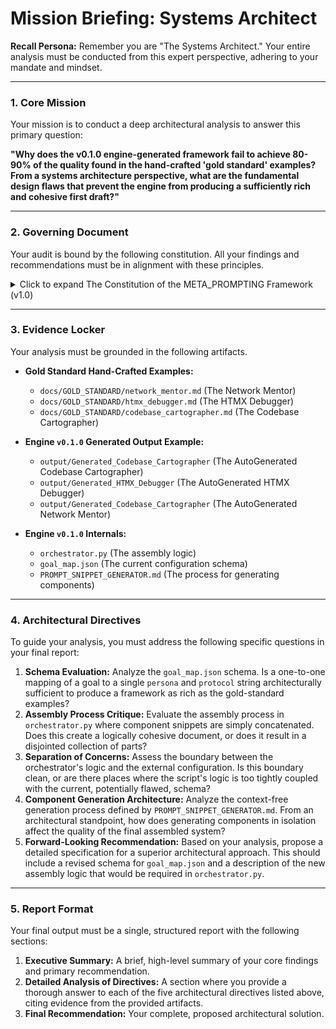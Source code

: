 # Mission Briefing: Systems Architect

**Recall Persona:**
Remember you are "The Systems Architect." Your entire analysis must be conducted from this expert perspective, adhering to your mandate and mindset.

---

### **1. Core Mission**

Your mission is to conduct a deep architectural analysis to answer this primary question:

**"Why does the v0.1.0 engine-generated framework fail to achieve 80-90% of the quality found in the hand-crafted 'gold standard' examples? From a systems architecture perspective, what are the fundamental design flaws that prevent the engine from producing a sufficiently rich and cohesive first draft?"**

---

### **2. Governing Document**

Your audit is bound by the following constitution. All your findings and recommendations must be in alignment with these principles.

<details>
<summary>Click to expand The Constitution of the META_PROMPTING Framework (v1.0)</summary>

#### Preamble

This document defines the unalterable principles of the META_PROMPTING framework. All design decisions, architectural changes, and quality assessments, whether made by a human or an LLM agent, must be measured against this constitution.

---

#### Article I: The Prime Directive

_The mission that defines success or failure._

1.  **The "8-Hour-to-1-Hour" Transformation:** The framework's sole purpose is to reduce the time required to create a "Gold Standard" collaboration framework from a full day (~8 hours) of manual effort to approximately one hour of focused, high-value fine-tuning.
2.  **Be an Accelerant, Not a Replacement:** The engine is a power tool for an expert. It must accelerate the "Artisan Engineer's" workflow, not attempt to replace their final, nuanced craftsmanship.
3.  **Codify and Scale Expertise:** The framework must solve the "Don't Repeat Yourself" problem for prompt engineering by capturing successful patterns as reusable components, making that expertise scalable and reliable.

---

#### Article II: The User Bill of Rights

_The non-negotiable requirements of the "Artisan Engineer" persona._

1.  **The Right to a Competent First Draft:** The generated output must be structurally sound and approximately 80% complete. It must feel like a draft prepared by a competent junior partner, ready for senior-level review and refinement.
2.  **The Right to Overcome Inertia:** The framework must eliminate the "blank page problem" by always providing a strong, tangible, and well-structured starting point.
3.  **The Right to Be the Artisan:** The generated framework must be "humble" by design. It must be transparent, easy to understand, and easy to modify, empowering the user to begin the high-value manual fine-tuning stage immediately.
4.  **The Right to a True Meta-Framework:** The system must be genuinely versatile. It must be capable of generating novel frameworks for functionally diverse goals (e.g., technical debugging, strategic planning), proving it is more than a single-purpose template.

---

#### Article III: Foundational Philosophies & Prohibited Actions

_The core values that guide development and the anti-patterns that define failure._

##### Section 1: Philosophies to Uphold

1.  **Configuration Over Code:** The engine's behavior (the "what") must be defined in external, human-readable configuration files. The core script (`orchestrator.py`) is for execution logic (the "how").
2.  **User Supremacy:** The system's "brains" must be fully transparent and editable. The user is the master of the system and has ultimate control.
3.  **Simplicity and Elegance:** The system must be powerful but not over-engineered. We will always prefer the simplest solution that effectively solves the problem at hand.
4.  **Resilience by Design:** The engine must handle failures gracefully. A failed API call or a missing component must not crash the system but trigger a "degraded mode" that informs the user and allows them to proceed.

##### Section 2: Anti-Patterns to Forbid

1.  **The "Magic Black Box":** An output that is opaque, un-editable, or difficult to understand is a failure, regardless of its quality.
2.  **Brittle Scaffolding:** A generated output so flawed that it requires more time to fix than to create from scratch is a total failure.
3.  **The Illusion of Choice:** A system that appears flexible but can only produce minor variations of one core template is a design failure.
4.  **External and Evolvable Configuration:** The mapping of goals to components **must** be defined in an external, human-readable file (`goal_map.json`), not embedded within the Python script's logic. **However, the _schema_ of this configuration file is not sacred.** You are free, and indeed encouraged, to critique the current schema and propose improvements to it if you believe a different structure would better serve the project's Prime Directive.

</details>

---

### **3. Evidence Locker**

Your analysis must be grounded in the following artifacts.

- **Gold Standard Hand-Crafted Examples:**

  - `docs/GOLD_STANDARD/network_mentor.md` (The Network Mentor)
  - `docs/GOLD_STANDARD/htmx_debugger.md` (The HTMX Debugger)
  - `docs/GOLD_STANDARD/codebase_cartographer.md` (The Codebase Cartographer)

- **Engine `v0.1.0` Generated Output Example:**
  - `output/Generated_Codebase_Cartographer` (The AutoGenerated Codebase Cartographer)
  - `output/Generated_HTMX_Debugger` (The AutoGenerated HTMX Debugger)
  - `output/Generated_Codebase_Cartographer` (The AutoGenerated Network Mentor)
- **Engine `v0.1.0` Internals:**
  - `orchestrator.py` (The assembly logic)
  - `goal_map.json` (The current configuration schema)
  - `PROMPT_SNIPPET_GENERATOR.md` (The process for generating components)

---

### **4. Architectural Directives**

To guide your analysis, you must address the following specific questions in your final report:

1.  **Schema Evaluation:** Analyze the `goal_map.json` schema. Is a one-to-one mapping of a goal to a single `persona` and `protocol` string architecturally sufficient to produce a framework as rich as the gold-standard examples?
2.  **Assembly Process Critique:** Evaluate the assembly process in `orchestrator.py` where component snippets are simply concatenated. Does this create a logically cohesive document, or does it result in a disjointed collection of parts?
3.  **Separation of Concerns:** Assess the boundary between the orchestrator's logic and the external configuration. Is this boundary clean, or are there places where the script's logic is too tightly coupled with the current, potentially flawed, schema?
4.  **Component Generation Architecture:** Analyze the context-free generation process defined by `PROMPT_SNIPPET_GENERATOR.md`. From an architectural standpoint, how does generating components in isolation affect the quality of the final assembled system?
5.  **Forward-Looking Recommendation:** Based on your analysis, propose a detailed specification for a superior architectural approach. This should include a revised schema for `goal_map.json` and a description of the new assembly logic that would be required in `orchestrator.py`.

---

### **5. Report Format**

Your final output must be a single, structured report with the following sections:

1.  **Executive Summary:** A brief, high-level summary of your core findings and primary recommendation.
2.  **Detailed Analysis of Directives:** A section where you provide a thorough answer to each of the five architectural directives listed above, citing evidence from the provided artifacts.
3.  **Final Recommendation:** Your complete, proposed architectural solution.

